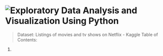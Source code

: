 # ![Exploratory Data Analysis and Visualization Using Python](https://htmlpreview.github.io/?https://github.com/tedhwang007/netflix-eda/blob/main/Preview.html)
> Dataset: Listings of movies and tv shows on Netflix - Kaggle
Table of Contents:
1. 
